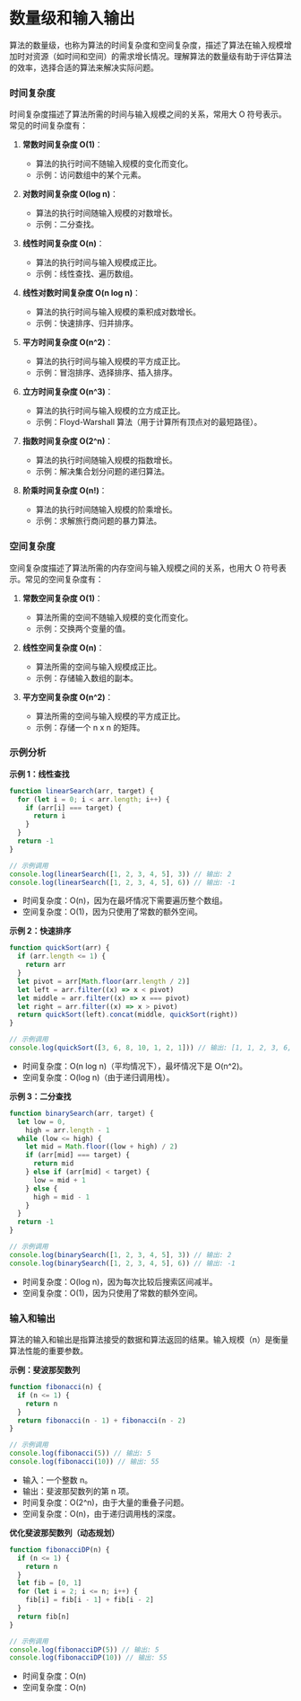 # 数量级和输入输出

算法的数量级，也称为算法的时间复杂度和空间复杂度，描述了算法在输入规模增加时对资源（如时间和空间）的需求增长情况。理解算法的数量级有助于评估算法的效率，选择合适的算法来解决实际问题。

### 时间复杂度

时间复杂度描述了算法所需的时间与输入规模之间的关系，常用大 O 符号表示。常见的时间复杂度有：

1. **常数时间复杂度 O(1)**：

   - 算法的执行时间不随输入规模的变化而变化。
   - 示例：访问数组中的某个元素。

2. **对数时间复杂度 O(log n)**：

   - 算法的执行时间随输入规模的对数增长。
   - 示例：二分查找。

3. **线性时间复杂度 O(n)**：

   - 算法的执行时间与输入规模成正比。
   - 示例：线性查找、遍历数组。

4. **线性对数时间复杂度 O(n log n)**：

   - 算法的执行时间与输入规模的乘积成对数增长。
   - 示例：快速排序、归并排序。

5. **平方时间复杂度 O(n^2)**：

   - 算法的执行时间与输入规模的平方成正比。
   - 示例：冒泡排序、选择排序、插入排序。

6. **立方时间复杂度 O(n^3)**：

   - 算法的执行时间与输入规模的立方成正比。
   - 示例：Floyd-Warshall 算法（用于计算所有顶点对的最短路径）。

7. **指数时间复杂度 O(2^n)**：

   - 算法的执行时间随输入规模的指数增长。
   - 示例：解决集合划分问题的递归算法。

8. **阶乘时间复杂度 O(n!)**：
   - 算法的执行时间随输入规模的阶乘增长。
   - 示例：求解旅行商问题的暴力算法。

### 空间复杂度

空间复杂度描述了算法所需的内存空间与输入规模之间的关系，也用大 O 符号表示。常见的空间复杂度有：

1. **常数空间复杂度 O(1)**：

   - 算法所需的空间不随输入规模的变化而变化。
   - 示例：交换两个变量的值。

2. **线性空间复杂度 O(n)**：

   - 算法所需的空间与输入规模成正比。
   - 示例：存储输入数组的副本。

3. **平方空间复杂度 O(n^2)**：
   - 算法所需的空间与输入规模的平方成正比。
   - 示例：存储一个 n x n 的矩阵。

### 示例分析

**示例 1：线性查找**

```js
function linearSearch(arr, target) {
  for (let i = 0; i < arr.length; i++) {
    if (arr[i] === target) {
      return i
    }
  }
  return -1
}

// 示例调用
console.log(linearSearch([1, 2, 3, 4, 5], 3)) // 输出: 2
console.log(linearSearch([1, 2, 3, 4, 5], 6)) // 输出: -1
```

- 时间复杂度：O(n)，因为在最坏情况下需要遍历整个数组。
- 空间复杂度：O(1)，因为只使用了常数的额外空间。

**示例 2：快速排序**

```js
function quickSort(arr) {
  if (arr.length <= 1) {
    return arr
  }
  let pivot = arr[Math.floor(arr.length / 2)]
  let left = arr.filter((x) => x < pivot)
  let middle = arr.filter((x) => x === pivot)
  let right = arr.filter((x) => x > pivot)
  return quickSort(left).concat(middle, quickSort(right))
}

// 示例调用
console.log(quickSort([3, 6, 8, 10, 1, 2, 1])) // 输出: [1, 1, 2, 3, 6, 8, 10]
```

- 时间复杂度：O(n log n)（平均情况下），最坏情况下是 O(n^2)。
- 空间复杂度：O(log n)（由于递归调用栈）。

**示例 3：二分查找**

```js
function binarySearch(arr, target) {
  let low = 0,
    high = arr.length - 1
  while (low <= high) {
    let mid = Math.floor((low + high) / 2)
    if (arr[mid] === target) {
      return mid
    } else if (arr[mid] < target) {
      low = mid + 1
    } else {
      high = mid - 1
    }
  }
  return -1
}

// 示例调用
console.log(binarySearch([1, 2, 3, 4, 5], 3)) // 输出: 2
console.log(binarySearch([1, 2, 3, 4, 5], 6)) // 输出: -1
```

- 时间复杂度：O(log n)，因为每次比较后搜索区间减半。
- 空间复杂度：O(1)，因为只使用了常数的额外空间。

### 输入和输出

算法的输入和输出是指算法接受的数据和算法返回的结果。输入规模（n）是衡量算法性能的重要参数。

**示例：斐波那契数列**

```js
function fibonacci(n) {
  if (n <= 1) {
    return n
  }
  return fibonacci(n - 1) + fibonacci(n - 2)
}

// 示例调用
console.log(fibonacci(5)) // 输出: 5
console.log(fibonacci(10)) // 输出: 55
```

- 输入：一个整数 n。
- 输出：斐波那契数列的第 n 项。
- 时间复杂度：O(2^n)，由于大量的重叠子问题。
- 空间复杂度：O(n)，由于递归调用栈的深度。

**优化斐波那契数列（动态规划）**

```js
function fibonacciDP(n) {
  if (n <= 1) {
    return n
  }
  let fib = [0, 1]
  for (let i = 2; i <= n; i++) {
    fib[i] = fib[i - 1] + fib[i - 2]
  }
  return fib[n]
}

// 示例调用
console.log(fibonacciDP(5)) // 输出: 5
console.log(fibonacciDP(10)) // 输出: 55
```

- 时间复杂度：O(n)
- 空间复杂度：O(n)
